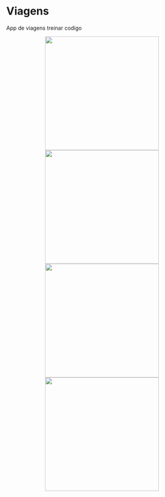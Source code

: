 # Viagens 
App de viagens treinar codigo

<p align="center">
  <img width=300" src="https://user-images.githubusercontent.com/65572894/131418586-ace4ee6b-860d-411a-9792-63d4c1622ca8.PNG">
  <b>
  <img width=300" src="https://user-images.githubusercontent.com/65572894/131419008-d1114639-8e32-453c-bd43-58074e8f7a99.PNG">                                                       <b>
  <img width=300" src="https://user-images.githubusercontent.com/65572894/131419299-42440439-3c7f-4169-bc84-d676052831e2.PNG">
  <b>
  <img width=300" src="https://user-images.githubusercontent.com/65572894/131419341-315643dc-e42e-4c25-acdc-556ed310c35a.PNG">
  </p>
